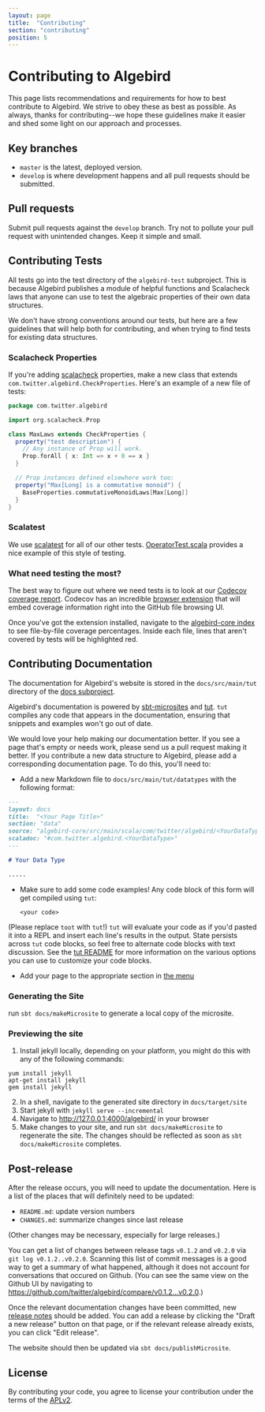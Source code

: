 ```yaml
---
layout: page
title:  "Contributing"
section: "contributing"
position: 5
---
```


# Contributing to Algebird

This page lists recommendations and requirements for how to best contribute to Algebird. We strive to obey these as best as possible. As always, thanks for contributing--we hope these guidelines make it easier and shed some light on our approach and processes.

## Key branches

- `master` is the latest, deployed version.
- `develop` is where development happens and all pull requests should be submitted.

## Pull requests

Submit pull requests against the `develop` branch. Try not to pollute your pull request with unintended changes. Keep it simple and small.

## Contributing Tests

All tests go into the test directory of the `algebird-test` subproject. This is because Algebird publishes a module of helpful functions and Scalacheck laws that anyone can use to test the algebraic properties of their own data structures.

We don't have strong conventions around our tests, but here are a few guidelines that will help both for contributing, and when trying to find tests for existing data structures.

### Scalacheck Properties

If you're adding [scalacheck](https://scalacheck.org/) properties, make a new class that extends `com.twitter.algebird.CheckProperties`. Here's an example of a new file of tests:

```scala
package com.twitter.algebird

import org.scalacheck.Prop

class MaxLaws extends CheckProperties {
  property("test description") {
    // Any instance of Prop will work.
    Prop.forAll { x: Int => x + 0 == x }
  }

  // Prop instances defined elsewhere work too:
  property("Max[Long] is a commutative monoid") {
    BaseProperties.commutativeMonoidLaws[Max[Long]]
  }
}
```

### Scalatest

We use [scalatest](http://www.scalatest.org/) for all of our other tests. [OperatorTest.scala](https://github.com/twitter/algebird/blob/1520068ae296d65ce3c4af7a0dc40137349f76f0/algebird-test/src/test/scala/com/twitter/algebird/OperatorTest.scala#L7) provides a nice example of this style of testing.

### What need testing the most?

The best way to figure out where we need tests is to look at our [Codecov coverage report](https://codecov.io/github/twitter/algebird). Codecov has an incredible [browser extension](http://docs.codecov.io/docs/browser-extension) that will embed coverage information right into the GitHub file browsing UI.

Once you've got the extension installed, navigate to the [algebird-core index](https://github.com/twitter/algebird/tree/develop/algebird-core/src/main/scala/com/twitter/algebird) to see file-by-file coverage percentages. Inside each file, lines that aren't covered by tests will be highlighted red.

## Contributing Documentation

The documentation for Algebird's website is stored in the `docs/src/main/tut` directory of the [docs subproject](https://github.com/twitter/algebird/tree/develop/docs).

Algebird's documentation is powered by [sbt-microsites](https://47deg.github.io/sbt-microsites/) and [tut](https://github.com/tpolecat/tut). `tut` compiles any code that appears in the documentation, ensuring that snippets and examples won't go out of date.

We would love your help making our documentation better. If you see a page that's empty or needs work, please send us a pull request making it better. If you contribute a new data structure to Algebird, please add a corresponding documentation page. To do this, you'll need to:

- Add a new Markdown file to `docs/src/main/tut/datatypes` with the following format:

```markdown
---
layout: docs
title:  "<Your Page Title>"
section: "data"
source: "algebird-core/src/main/scala/com/twitter/algebird/<YourDataType>.scala"
scaladoc: "#com.twitter.algebird.<YourDataType>"
---

# Your Data Type

.....
```

- Make sure to add some code examples! Any code block of this form will get compiled using `tut`:


    ```toot:book
    <your code>
    ```

(Please replace `toot` with `tut`!) `tut` will evaluate your code as if you'd pasted it into a REPL and insert each line's results in the output. State persists across `tut` code blocks, so feel free to alternate code blocks with text discussion. See the [tut README](https://github.com/tpolecat/tut) for more information on the various options you can use to customize your code blocks.
- Add your page to the appropriate section in [the menu](https://github.com/twitter/algebird/tree/develop/docs/src/main/resources/microsite/data/menu.yml)

### Generating the Site

run `sbt docs/makeMicrosite` to generate a local copy of the microsite.

### Previewing the site

1. Install jekyll locally, depending on your platform, you might do this with any of the following commands:

```
yum install jekyll
apt-get install jekyll
gem install jekyll
```

2. In a shell, navigate to the generated site directory in `docs/target/site`
3. Start jekyll with `jekyll serve --incremental`
4. Navigate to http://127.0.0.1:4000/algebird/ in your browser
5. Make changes to your site, and run `sbt docs/makeMicrosite` to regenerate the site. The changes should be reflected as soon as `sbt docs/makeMicrosite` completes.

## Post-release

After the release occurs, you will need to update the documentation. Here is a list of the places that will definitely need to be updated:

 * `README.md`: update version numbers
 * `CHANGES.md`: summarize changes since last release

(Other changes may be necessary, especially for large releases.)

You can get a list of changes between release tags `v0.1.2` and `v0.2.0` via `git log v0.1.2..v0.2.0`. Scanning this list of commit messages is a good way to get a summary of what happened, although it does not account for conversations that occured on Github. (You can see the same view on the Github UI by navigating to <https://github.com/twitter/algebird/compare/v0.1.2...v0.2.0>.)

Once the relevant documentation changes have been committed, new [release notes](https://github.com/twitter/algebird/releases) should be added. You can add a release by clicking the "Draft a new release" button on that page, or if the relevant release already exists, you can click "Edit release".

The website should then be updated via `sbt docs/publishMicrosite`.

## License

By contributing your code, you agree to license your contribution under the terms of the [APLv2](LICENSE).
